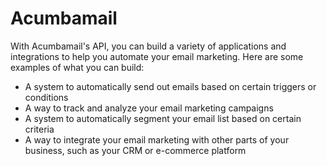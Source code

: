 # Acumbamail

With Acumbamail's API, you can build a variety of applications and integrations
to help you automate your email marketing. Here are some examples of what you
can build:

- A system to automatically send out emails based on certain triggers or
  conditions
- A way to track and analyze your email marketing campaigns
- A system to automatically segment your email list based on certain criteria
- A way to integrate your email marketing with other parts of your business,
  such as your CRM or e-commerce platform

